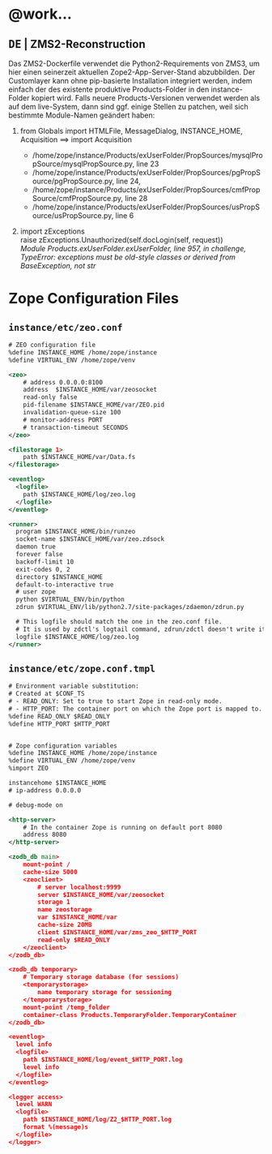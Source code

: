 # @work...

## <kbd>DE</kbd> | ZMS2-Reconstruction

Das ZMS2-Dockerfile verwendet die Python2-Requirements von ZMS3, um hier einen seinerzeit aktuellen Zope2-App-Server-Stand abzubbilden. Der Customlayer kann ohne pip-basierte Installation integriert werden, indem einfach der des existente produktive Products-Folder in den instance-Folder kopiert wird.
Falls neuere Products-Versionen verwendet werden als auf dem live-System, dann sind ggf. einige Stellen zu patchen, weil sich bestimmte Module-Namen geändert haben:




1. from Globals import HTMLFile, MessageDialog, INSTANCE_HOME, Acquisition ==> import Acquisition
   * /home/zope/instance/Products/exUserFolder/PropSources/mysqlPropSource/mysqlPropSource.py, line 23
   * /home/zope/instance/Products/exUserFolder/PropSources/pgPropSource/pgPropSource.py, line 24,
   * /home/zope/instance/Products/exUserFolder/PropSources/cmfPropSource/cmfPropSource.py, line 28
   * /home/zope/instance/Products/exUserFolder/PropSources/usPropSource/usPropSource.py, line 6

2. import zExceptions \
	raise zExceptions.Unauthorized(self.docLogin(self, request))\
   *Module Products.exUserFolder.exUserFolder, line 957, in challenge, TypeError: exceptions must be old-style classes or derived from BaseException, not str*

# Zope Configuration Files

## `instance/etc/zeo.conf`

```xml
# ZEO configuration file
%define INSTANCE_HOME /home/zope/instance
%define VIRTUAL_ENV /home/zope/venv

<zeo>
    # address 0.0.0.0:8100
    address  $INSTANCE_HOME/var/zeosocket
    read-only false
    pid-filename $INSTANCE_HOME/var/ZEO.pid
    invalidation-queue-size 100
    # monitor-address PORT
    # transaction-timeout SECONDS
</zeo>

<filestorage 1>
    path $INSTANCE_HOME/var/Data.fs
</filestorage>

<eventlog>
  <logfile>
    path $INSTANCE_HOME/log/zeo.log
  </logfile>
</eventlog>

<runner>
  program $INSTANCE_HOME/bin/runzeo
  socket-name $INSTANCE_HOME/var/zeo.zdsock
  daemon true
  forever false
  backoff-limit 10
  exit-codes 0, 2
  directory $INSTANCE_HOME
  default-to-interactive true
  # user zope
  python $VIRTUAL_ENV/bin/python
  zdrun $VIRTUAL_ENV/lib/python2.7/site-packages/zdaemon/zdrun.py

  # This logfile should match the one in the zeo.conf file.
  # It is used by zdctl's logtail command, zdrun/zdctl doesn't write it.
  logfile $INSTANCE_HOME/log/zeo.log
</runner>
```


## `instance/etc/zope.conf.tmpl`

```xml
# Environment variable substitution:
# Created at $CONF_TS
# - READ_ONLY: Set to true to start Zope in read-only mode.
# - HTTP_PORT: The container port on which the Zope port is mapped to.
%define READ_ONLY $READ_ONLY
%define HTTP_PORT $HTTP_PORT


# Zope configuration variables
%define INSTANCE_HOME /home/zope/instance
%define VIRTUAL_ENV /home/zope/venv
%import ZEO

instancehome $INSTANCE_HOME
# ip-address 0.0.0.0

# debug-mode on

<http-server>
	# In the container Zope is running on default port 8080
	address 8080
</http-server>

<zodb_db main>
	mount-point /
	cache-size 5000
	<zeoclient>
		# server localhost:9999
		server $INSTANCE_HOME/var/zeosocket
		storage 1
		name zeostorage
		var $INSTANCE_HOME/var
		cache-size 20MB
		client $INSTANCE_HOME/var/zms_zeo_$HTTP_PORT
		read-only $READ_ONLY
	</zeoclient>
</zodb_db>

<zodb_db temporary>
	# Temporary storage database (for sessions)
	<temporarystorage>
		name temporary storage for sessioning
	</temporarystorage>
	mount-point /temp_folder
	container-class Products.TemporaryFolder.TemporaryContainer
</zodb_db>

<eventlog>
  level info
  <logfile>
    path $INSTANCE_HOME/log/event_$HTTP_PORT.log
    level info
  </logfile>
</eventlog>

<logger access>
  level WARN
  <logfile>
    path $INSTANCE_HOME/log/Z2_$HTTP_PORT.log
    format %(message)s
  </logfile>
</logger>
```

